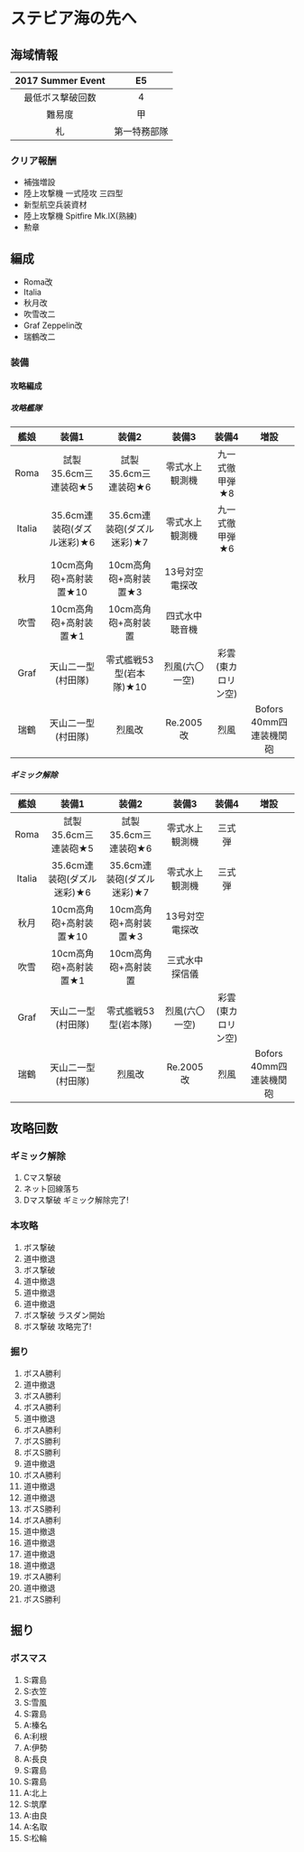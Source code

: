 # ステビア海の先へ

## 海域情報

| 2017 Summer Event | E5           |
| :-:               | :-:          |
| 最低ボス撃破回数  | 4            |
| 難易度            | 甲           |
| 札                | 第一特務部隊 |


### クリア報酬

- 補強増設
- 陸上攻撃機 一式陸攻 三四型
- 新型航空兵装資材
- 陸上攻撃機 Spitfire Mk.IX(熟練)
- 勲章

## 編成

- Roma改
- Italia
- 秋月改
- 吹雪改二
- Graf Zeppelin改
- 瑞鶴改二

### 装備

#### 攻略編成

##### 攻略艦隊

| 艦娘   | 装備1                      | 装備2                      | 装備3              | 装備4              | 増設                    |
| :-:    | :---------------------:    | :----------------:         | :----------------: | :----------------: | :-:                     |
| Roma   | 試製35.6cm三連装砲★5       | 試製35.6cm三連装砲★6       | 零式水上観測機     | 九一式徹甲弾★8     |                         |
| Italia | 35.6cm連装砲(ダズル迷彩)★6 | 35.6cm連装砲(ダズル迷彩)★7 | 零式水上観測機     | 九一式徹甲弾★6     |                         |
| 秋月   | 10cm高角砲+高射装置★10     | 10cm高角砲+高射装置★3      | 13号対空電探改     |                    |                         |
| 吹雪   | 10cm高角砲+高射装置★1      | 10cm高角砲+高射装置        | 四式水中聴音機     |                    |                         |
| Graf   | 天山二一型(村田隊)         | 零式艦戦53型(岩本隊)★10    | 烈風(六〇一空)     | 彩雲(東カロリン空) |                         |
| 瑞鶴   | 天山二一型(村田隊)         | 烈風改                     | Re.2005改          | 烈風               | Bofors 40mm四連装機関砲 |

##### ギミック解除

| 艦娘   | 装備1                      | 装備2                      | 装備3              | 装備4              | 増設 |
| :-:    | :---------------------:    | :----------------:         | :----------------: | :----------------: | :-:  |
| Roma   | 試製35.6cm三連装砲★5       | 試製35.6cm三連装砲★6       | 零式水上観測機     | 三式弾     |      |
| Italia | 35.6cm連装砲(ダズル迷彩)★6 | 35.6cm連装砲(ダズル迷彩)★7 | 零式水上観測機     | 三式弾     |      |
| 秋月   | 10cm高角砲+高射装置★10     | 10cm高角砲+高射装置★3      | 13号対空電探改     |                    |      |
| 吹雪   | 10cm高角砲+高射装置★1        | 10cm高角砲+高射装置        | 三式水中探信儀     |                    |      |
| Graf   | 天山二一型(村田隊)         | 零式艦戦53型(岩本隊)       | 烈風(六〇一空)     | 彩雲(東カロリン空) |      |
| 瑞鶴   | 天山二一型(村田隊)         | 烈風改                     | Re.2005改          | 烈風               | Bofors 40mm四連装機関砲     |


## 攻略回数

### ギミック解除

1. Cマス撃破
1. ネット回線落ち
1. Dマス撃破 ギミック解除完了!

### 本攻略

1. ボス撃破
1. 道中撤退
1. ボス撃破
1. 道中撤退
1. 道中撤退
1. 道中撤退
1. ボス撃破 ラスダン開始
1. ボス撃破 攻略完了!

### 掘り

1. ボスA勝利
1. 道中撤退
1. ボスA勝利
1. ボスA勝利
1. 道中撤退
1. ボスA勝利
1. ボスS勝利
1. ボスS勝利
1. 道中撤退
1. ボスA勝利
1. 道中撤退
1. 道中撤退
1. ボスS勝利
1. ボスA勝利
1. 道中撤退
1. 道中撤退
1. 道中撤退
1. 道中撤退
1. ボスA勝利
1. 道中撤退
1. ボスS勝利

## 掘り

### ボスマス

1. S:霧島
1. S:衣笠
1. S:雪風
1. S:霧島
1. A:榛名
1. A:利根
1. A:伊勢
1. A:長良
1. S:霧島
1. S:霧島
1. A:北上
1. S:筑摩
1. A:由良
1. A:名取
1. S:松輪
